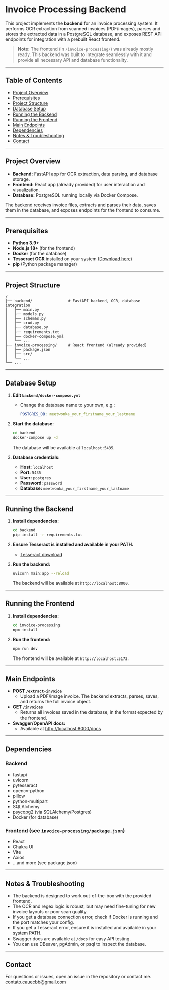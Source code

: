 # Invoice Processing Backend

This project implements the **backend** for an invoice processing system. It performs OCR extraction from scanned invoices (PDF/images), parses and stores the extracted data in a PostgreSQL database, and exposes REST API endpoints for integration with a prebuilt React frontend.

> **Note:** The frontend (in `/invoice-processing/`) was already mostly ready. This backend was built to integrate seamlessly with it and provide all necessary API and database functionality.

---

## Table of Contents
- [Project Overview](#project-overview)
- [Prerequisites](#prerequisites)
- [Project Structure](#project-structure)
- [Database Setup](#database-setup)
- [Running the Backend](#running-the-backend)
- [Running the Frontend](#running-the-frontend)
- [Main Endpoints](#main-endpoints)
- [Dependencies](#dependencies)
- [Notes & Troubleshooting](#notes--troubleshooting)
- [Contact](#contact)

---

## Project Overview
- **Backend:** FastAPI app for OCR extraction, data parsing, and database storage.
- **Frontend:** React app (already provided) for user interaction and visualization.
- **Database:** PostgreSQL running locally via Docker Compose.

The backend receives invoice files, extracts and parses their data, saves them in the database, and exposes endpoints for the frontend to consume.

---

## Prerequisites
- **Python 3.9+**
- **Node.js 18+** (for the frontend)
- **Docker** (for the database)
- **Tesseract OCR** installed on your system ([Download here](https://github.com/tesseract-ocr/tesseract))
- **pip** (Python package manager)

---

## Project Structure
```
/
├── backend/                # FastAPI backend, OCR, database integration
│   ├── main.py
│   ├── models.py
│   ├── schemas.py
│   ├── crud.py
│   ├── database.py
│   ├── requirements.txt
│   ├── docker-compose.yml
│   └── ...
├── invoice-processing/     # React frontend (already provided)
│   ├── package.json
│   ├── src/
│   └── ...
└── ...
```

---

## Database Setup

1. **Edit `backend/docker-compose.yml`**
   - Change the database name to your own, e.g.:
     ```yaml
     POSTGRES_DB: meetwonka_your_firstname_your_lastname
     ```

2. **Start the database:**
   ```sh
   cd backend
   docker-compose up -d
   ```
   The database will be available at `localhost:5435`.

3. **Database credentials:**
   - **Host:** `localhost`
   - **Port:** `5435`
   - **User:** `postgres`
   - **Password:** `password`
   - **Database:** `meetwonka_your_firstname_your_lastname`

---

## Running the Backend

1. **Install dependencies:**
   ```sh
   cd backend
   pip install -r requirements.txt
   ```

2. **Ensure Tesseract is installed and available in your PATH.**
   - [Tesseract download](https://github.com/tesseract-ocr/tesseract)

3. **Run the backend:**
   ```sh
   uvicorn main:app --reload
   ```
   The backend will be available at `http://localhost:8000`.

---

## Running the Frontend

1. **Install dependencies:**
   ```sh
   cd invoice-processing
   npm install
   ```

2. **Run the frontend:**
   ```sh
   npm run dev
   ```
   The frontend will be available at `http://localhost:5173`.

---

## Main Endpoints

- **POST `/extract-invoice`**
  - Upload a PDF/image invoice. The backend extracts, parses, saves, and returns the full invoice object.
- **GET `/invoices`**
  - Returns all invoices saved in the database, in the format expected by the frontend.
- **Swagger/OpenAPI docs:**
  - Available at [http://localhost:8000/docs](http://localhost:8000/docs)

---

## Dependencies

### Backend
- fastapi
- uvicorn
- pytesseract
- opencv-python
- pillow
- python-multipart
- SQLAlchemy
- psycopg2 (via SQLAlchemy/Postgres)
- Docker (for database)

### Frontend (see `invoice-processing/package.json`)
- React
- Chakra UI
- Vite
- Axios
- ...and more (see package.json)

---

## Notes & Troubleshooting
- The backend is designed to work out-of-the-box with the provided frontend.
- The OCR and regex logic is robust, but may need fine-tuning for new invoice layouts or poor scan quality.
- If you get a database connection error, check if Docker is running and the port matches your config.
- If you get a Tesseract error, ensure it is installed and available in your system PATH.
- Swagger docs are available at `/docs` for easy API testing.
- You can use DBeaver, pgAdmin, or psql to inspect the database.

---

## Contact
For questions or issues, open an issue in the repository or contact me.
contato.cauecbb@gmail.com
